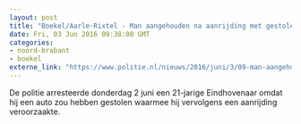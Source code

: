 ```yaml
---
layout: post
title: "Boekel/Aarle-Rixtel - Man aangehouden na aanrijding met gestolen auto"
date: Fri, 03 Jun 2016 09:38:00 GMT
categories: 
- noord-brabant 
- boekel 
externe_link: "https://www.politie.nl/nieuws/2016/juni/3/09-man-aangehouden-na-aanrijding-met-gestolen-auto.html"
---
```


De politie arresteerde donderdag 2 juni een 21-jarige Eindhovenaar omdat hij een auto zou hebben gestolen waarmee hij vervolgens een aanrijding veroorzaakte.
